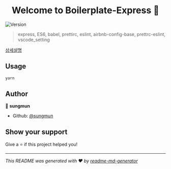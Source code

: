 <h1 align="center">Welcome to Boilerplate-Express 👋</h1>
<p>
  <img alt="Version" src="https://img.shields.io/badge/version-1.0.0-blue.svg?cacheSeconds=2592000" />
</p>

> express, ES6, babel, prettirc, eslint, airbnb-config-base, prettrc-eslint, vscode_setting

[상세설명](https://github.com/sungmun/boilerplate-express/wiki/base-code-format)

## Usage

```sh
yarn
```

## Author

👤 **sungmun**

- Github: [@sungmun](https://github.com/sungmun)

## Show your support

Give a ⭐️ if this project helped you!

---

_This README was generated with ❤️ by [readme-md-generator](https://github.com/kefranabg/readme-md-generator)_
